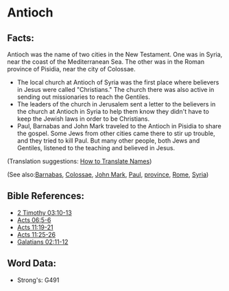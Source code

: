 # Antioch #

## Facts: ##

Antioch was the name of two cities in the New Testament. One was in Syria, near the coast of the Mediterranean Sea. The other was in the Roman province of Pisidia, near the city of Colossae.

* The local church at Antioch of Syria was the first place where believers in Jesus were called "Christians." The church there was also active in sending out missionaries to reach the Gentiles.
* The leaders of the church in Jerusalem sent a letter to the believers in the church at Antioch in Syria to help them know they didn't have to keep the Jewish laws in order to be Christians.
* Paul, Barnabas and John Mark traveled to the Antioch in Pisidia to share the gospel. Some Jews from other cities came there to stir up trouble, and they tried to kill Paul. But many other people, both Jews and Gentiles, listened to the teaching and believed in Jesus.

(Translation suggestions: [How to Translate Names](rc://en/ta/man/translate/translate-names))

(See also:[Barnabas](../names/barnabas.md), [Colossae](../names/colossae.md), [John Mark](../names/johnmark.md), [Paul](../names/paul.md), [province](../other/province.md), [Rome](../names/rome.md), [Syria](../names/syria.md))   

## Bible References: ##

* [2 Timothy 03:10-13](rc://en/tn/help/2ti/03/10)
* [Acts 06:5-6](rc://en/tn/help/act/06/05)
* [Acts 11:19-21](rc://en/tn/help/act/11/19)
* [Acts 11:25-26](rc://en/tn/help/act/11/25)
* [Galatians 02:11-12](rc://en/tn/help/gal/02/11)

## Word Data: ##

* Strong's: G491
